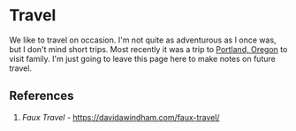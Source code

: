 # Travel

We like to travel on occasion. I'm not quite as adventurous as I once was, but I don't mind short trips. Most recently it was a trip to [Portland, Oregon](https://davidawindham.com/portland) to visit family. I'm just going to leave this page here to make notes on future travel. 


## References

1. _Faux Travel_ - <https://davidawindham.com/faux-travel/>